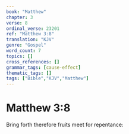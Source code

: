 ```yaml
---
book: "Matthew"
chapter: 3
verse: 8
ordinal_verse: 23201
ref: "Matthew 3:8"
translation: "KJV"
genre: "Gospel"
word_count: 7
topics: []
cross_references: []
grammar_tags: [cause-effect]
thematic_tags: []
tags: ["Bible","KJV","Matthew"]
---
```


# Matthew 3:8

Bring forth therefore fruits meet for repentance:
